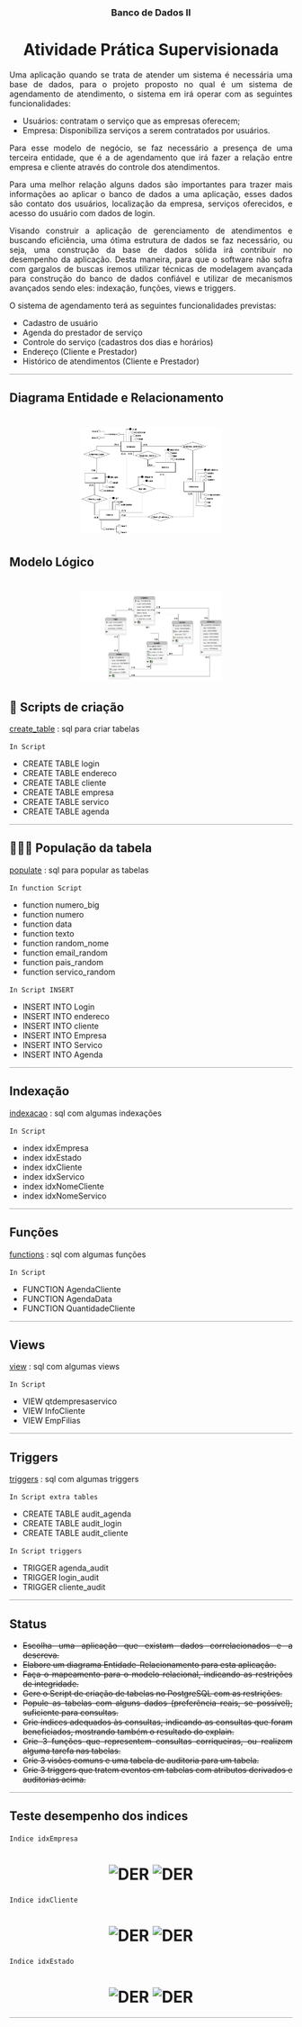 <div align="center">

### Banco de Dados II
# Atividade Prática Supervisionada 

</div>

<div style="margin-top:15px;text-align: justify;border-bottom:1px;
  border-bottom-style: solid;
  border-bottom-color: darkgrey;">
<p>
Uma aplicação quando se trata de atender um sistema é necessária uma base de dados, para o projeto proposto no qual é um sistema de agendamento de atendimento, o sistema em irá operar com as seguintes funcionalidades:

- Usuários: contratam o serviço que as empresas oferecem;
- Empresa: Disponibiliza serviços a serem contratados por usuários.

Para esse modelo de negócio, se faz necessário a presença de uma terceira entidade, que é a de agendamento que irá fazer a relação entre empresa e cliente através do controle dos atendimentos.

Para uma melhor relação alguns dados são importantes para trazer mais informações ao aplicar o banco de dados a uma aplicação, esses dados são contato dos usuários, localização da empresa, serviços oferecidos, e acesso do usuário com dados de login.

Visando construir a aplicação de gerenciamento de atendimentos e buscando eficiência, uma ótima estrutura de dados se faz necessário, ou seja, uma construção da base de dados sólida irá contribuir no desempenho da aplicação. Desta maneira, para que o software não sofra com gargalos de buscas iremos utilizar técnicas de modelagem avançada para construção do banco de dados confiável e utilizar de mecanismos avançados sendo eles: indexação, funções, views e triggers.

O sistema de agendamento terá as seguintes funcionalidades previstas:
</p>

- Cadastro de usuário
- Agenda do prestador de serviço
- Controle do serviço (cadastros dos dias e horários)
- Endereço (Cliente e Prestador)
- Histórico de atendimentos (Cliente e Prestador)

</div>

<div >

## Diagrama Entidade e Relacionamento

<h1 align="center">
  <img alt="DER" title="DER" src=".github/Banco_Dados_II_DER-V4.png" width=50%/>
</h1>

</div>

<div >

## Modelo Lógico

<h1 align="center">
  <img alt="ModLogico" title="ModLogico" src=".github/Banco_Dados_II_Logico-v4.jpg" width=50%/>
</h1>
</div>

<div style="margin-top:15px;text-align: justify;border-bottom:1px;
  border-bottom-style: solid;
  border-bottom-color: darkgrey;">

## 📜 Scripts de criação

<a href='https://github.com/ander5onPereira/Banco_de_Dados_II/blob/ae36063e8ffb533a80a1a4dff62b580e0592ed98/SQL/create_table.sql'>create_table</a> : sql para criar tabelas

``` In Script ```

- CREATE TABLE login
- CREATE TABLE endereco
- CREATE TABLE cliente 
- CREATE TABLE empresa
- CREATE TABLE servico
- CREATE TABLE agenda

</div>

<div style="margin-top:15px;text-align: justify;border-bottom:1px;
  border-bottom-style: solid;
  border-bottom-color: darkgrey;">

## 👨‍👩‍👦 População da tabela

<a href='https://github.com/ander5onPereira/Banco_de_Dados_II/blob/46ed859ecab500edd2fc1ef1e68408fdb2d8ebc8/SQL/populate.sql'>populate</a> : sql para popular as tabelas

``` In function Script ```

- function numero_big
- function numero
- function data
- function texto
- function random_nome
- function email_random
- function pais_random
- function servico_random

``` In Script INSERT ```

- INSERT INTO Login
- INSERT INTO endereco
- INSERT INTO cliente
- INSERT INTO Empresa
- INSERT INTO Servico
- INSERT INTO Agenda

</div>

<div style="margin-top:15px;text-align: justify;border-bottom:1px;
  border-bottom-style: solid;
  border-bottom-color: darkgrey;">

## Indexação

<a href='https://github.com/ander5onPereira/Banco_de_Dados_II/blob/46ed859ecab500edd2fc1ef1e68408fdb2d8ebc8/SQL/indexacao.sql'>indexacao</a> : sql com algumas indexações

``` In Script ```

- index idxEmpresa
- index idxEstado
- index idxCliente
- index idxServico
- index idxNomeCliente
- index idxNomeServico

</div>

<div style="margin-top:15px;text-align: justify;border-bottom:1px;
  border-bottom-style: solid;
  border-bottom-color: darkgrey;">

## Funções

<a href='https://github.com/ander5onPereira/Banco_de_Dados_II/blob/46ed859ecab500edd2fc1ef1e68408fdb2d8ebc8/SQL/functions.sql'>functions</a> : sql com algumas funções

``` In Script ```

- FUNCTION AgendaCliente
- FUNCTION AgendaData
- FUNCTION QuantidadeCliente

</div>

<div style="margin-top:15px;text-align: justify;border-bottom:1px;
  border-bottom-style: solid;
  border-bottom-color: darkgrey;">

## Views

<a href='https://github.com/ander5onPereira/Banco_de_Dados_II/blob/46ed859ecab500edd2fc1ef1e68408fdb2d8ebc8/SQL/view.sql'>view</a> : sql com algumas views

``` In Script ```

- VIEW qtdempresaservico
- VIEW InfoCliente
- VIEW EmpFilias

</div>

<div style="margin-top:15px;text-align: justify;border-bottom:1px;
  border-bottom-style: solid;
  border-bottom-color: darkgrey;">

## Triggers

<a href='https://github.com/ander5onPereira/Banco_de_Dados_II/blob/46ed859ecab500edd2fc1ef1e68408fdb2d8ebc8/SQL/triggers.sql'>triggers</a> : sql com algumas triggers

``` In Script extra tables ```

- CREATE TABLE audit_agenda
- CREATE TABLE audit_login
- CREATE TABLE audit_cliente

``` In Script triggers ```

- TRIGGER agenda_audit
- TRIGGER login_audit
- TRIGGER cliente_audit

</div>


<div style="margin-top:15px;text-align: justify;border-bottom:1px;
  border-bottom-style: solid;
  border-bottom-color: darkgrey;">

## Status
 - ~~Escolha uma aplicação que existam dados correlacionados e a descreva.~~
 - ~~Elabore um diagrama Entidade-Relacionamento para esta aplicação.~~
 - ~~Faça o mapeamento para o modelo relacional, indicando as restrições de integridade.~~
 - ~~Gere o Script de criação de tabelas no PostgreSQL com as restrições.~~
 - ~~Popule as tabelas com alguns dados (preferência reais, se possível), suficiente para consultas.~~
 - ~~Crie índices adequados às consultas, indicando as consultas que foram beneficiados, mostrando também o resultado do explain.~~
- ~~Crie 3 funções que representem consultas corriqueiras, ou realizem alguma tarefa nas tabelas.~~
- ~~Crie 3 visões comuns e uma tabela de auditoria para um tabela.~~
- ~~Crie 3 triggers que tratem eventos em tabelas com atributos derivados e auditorias acima.~~

</div>

<div style="margin-top:15px;text-align: justify;border-bottom:1px;
  border-bottom-style: solid;
  border-bottom-color: darkgrey;">

## Teste desempenho dos indices

``` Indice idxEmpresa ```

<h1 align="middle">
  <img alt="DER" title="DER" src=".github/index_empresa_1.png" width="49%" height="435"/>
  <img alt="DER" title="DER" src=".github/index_empresa_2.png" width="49%" height="435"/>
</h1>

``` Indice idxCliente ```

<h1 align="middle">
  <img alt="DER" title="DER" src=".github/index_cliente_1.png" width="49%" height="435"/>
  <img alt="DER" title="DER" src=".github/index_cliente_2.png" width="49%" height="435"/>
</h1>

``` Indice idxEstado ```

<h1 align="middle">
  <img alt="DER" title="DER" src=".github/index_estado_1.png" width="49%" height="435"/>
  <img alt="DER" title="DER" src=".github/index_estado_2.png" width="49%" height="435"/>
</h1>

</div>